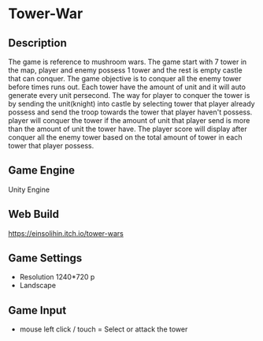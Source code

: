 # Tower-War

## Description
The game is reference to mushroom wars. The game start with 7 tower in the map, player and enemy possess 1 tower and the rest is empty castle that can conquer. The game objective is to conquer all the enemy tower before times runs out. Each tower have the amount of unit and it will auto generate every unit persecond. The way for player to conquer the tower is by sending the unit(knight) into castle by selecting tower that player already possess and send the troop towards the tower that player haven't possess. player will conquer the tower if the amount of unit that player send is more than the amount of unit the tower have. The player score will display after conquer all the enemy tower based on the total amount of tower in each tower that player possess.

##  Game Engine 
Unity Engine
 
## Web Build
https://einsolihin.itch.io/tower-wars

## Game Settings
- Resolution 1240*720 p
- Landscape

## Game Input 
- mouse left click / touch = Select or attack the tower
